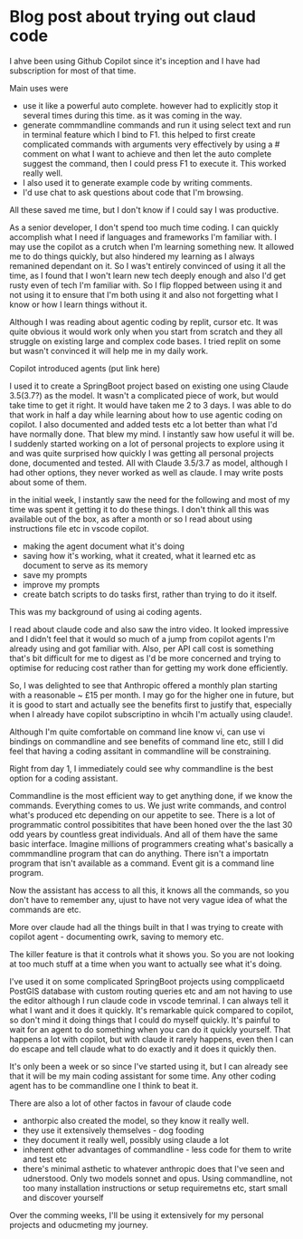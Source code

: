 
# Blog post about trying out claud code 


I ahve been using Github Copilot since it's inception and I have had subscription for most of that time.

Main uses were
- use it like a powerful auto complete. however had to explicitly stop it several times during this time. as it was coming in the way.
- generate commmandline commands and run it using select text and run in terminal feature which I bind to F1. this helped to first create  complicated commands with arguments very effectively by using a # comment on what I want to achieve and then let the auto complete suggest the command, then I could press F1 to execute it. This worked really well.
- I also used it to generate example code by writing comments.
- I'd use chat to ask questions about code that I'm browsing.

All these saved me time, but I don't know if I could say I was productive.

As a senior developer, I don't spend too much time coding. 
I can quickly accomplish what I need if languages and frameworks I'm familiar with.
I may use the copilot as a crutch when I'm learning something new. 
It allowed me to do things quickly, but also hindered my learning as I always remanined dependant on it.
So I was't entirely convinced of using it all the time, as I found that I won't learn new tech deeply enough and also I'd get rusty even of tech I'm familiar with.
So I flip flopped between using it and not using it to ensure that I'm both using it and also not forgetting what I know or how I learn things without it.

Although I was reading about agentic coding by replit, cursor etc. It was quite obvious it would work only when you start from scratch and they all struggle on existing large and complex code bases. I tried replit on some but wasn't convinced it will help me in my daily work.

Copilot introduced agents (put link here)

I used it to create a SpringBoot project based on existing one using Claude 3.5(3.7?) as the model.
It wasn't a complicated piece of work, but would take time to get it right.
It would have taken me 2 to 3 days.
I was able to do that work in half a day while learning about how to use agentic coding on copilot.
I also documented and added tests etc a lot better than what I'd have normally done.
That blew my mind.
I instantly saw how useful it will be.
I suddenly started working on a lot of personal projects to explore using it and was quite surprised how quickly I was getting all personal projects done, documented and tested. All with Claude 3.5/3.7 as model, although I had other options, they never worked as well as claude.
I may write posts about some of them.

in the initial week, I instantly saw the need for the following and most of my time was spent it getting it to do these things.
I don't think all this was available out of the box, as after a month or so I read about using instructions file etc in vscode copilot.

- making the agent document what it's doing
- saving how it's working, what it created, what it learned etc as document to serve as its memory
- save my prompts
- improve my prompts
- create batch scripts to do tasks first, rather than trying to do it itself.

This was my background of using ai coding agents.

I read about claude code and also saw the intro video. 
It looked impressive and I didn't feel that it would so much of a jump from copilot agents I'm already using and got familiar with.
Also, per API call cost is something that's bit difficult for me to digest as I'd be more concerned and trying to optimise for reducing cost rather than for getting my work done efficiently.

So, I was delighted to see that Anthropic offered a monthly plan starting with a reasonable ~ £15 per month.
I may go for the higher one in future, but it is good to start and actually see the benefits first to justify that, especially when I already have copilot subscriptino in whcih I'm actually using claude!.

Although I'm quite comfortable on command line know vi, can use vi bindings on commandline and see benefits of command line etc, still I did feel that having a coding assitant in commandline will be constraining.

Right from day 1, I immediately could see why commandline is the best option for a coding assistant.

Commandline is the most efficient way to get anything done, if we know the commands.
Everything comes to us. We just write commands, and control what's produced etc depending on our appetite to see.
There is a lot of programmatic control possibitites that have been honed over the the last 30 odd years by countless great individuals.
And all of them have the same basic interface. Imagine millions of programmers creating what's basically a commmandline program that can do anything.
There isn't a importatn program that isn't available as a command.
Event git is a command line program.

Now the assistant has access to all this, it knows all the commands, so you don't have to remember any, ujust to have not very vague idea of what the commands are etc.

More over claude had all the things built in that I was trying to create with copilot agent - documenting owrk, saving to memory etc.

The killer feature is that it controls what it shows you. So you are not looking at too much stuff at a time when you want to actually see what it's doing.

I've used it on some complicated SpringBoot projects using compplicaetd PostGIS database with custom routing queries etc and am not having to use the editor although I run claude code in vscode temrinal. I can always tell it what I want and it does it quickly. It's remarkable quick compared to copilot, so don't mind it doing things that I could do myself quickly. It's painful to wait for an agent to do something when you can do it quickly yourself.
That happens a lot with copilot, but with claude it rarely happens, even then I can do escape and tell claude what to do exactly and it does it quickly then.

It's only been a week or so since I've started using it, but I can already see that it will be my main coding assistant for some time.
Any other coding agent has to be commandline one I think to beat it.

There are also a lot of other factos in favour of claude code

- anthorpic also created the model, so they know it really well.
- they use it extensively themselves - dog fooding
- they document it really well, possibly using claude a lot
- inherent other advantages of commandline - less code for them to write and test etc
- there's minimal asthetic to whatever anthropic does that I've seen and udnerstood. Only two models sonnet and opus. Using commandline, not too many installation instructions or setup requiremetns etc, start small and discover yourself 

Over the comming weeks, I'll be using it extensively for my personal projects and oducmeting my journey.








